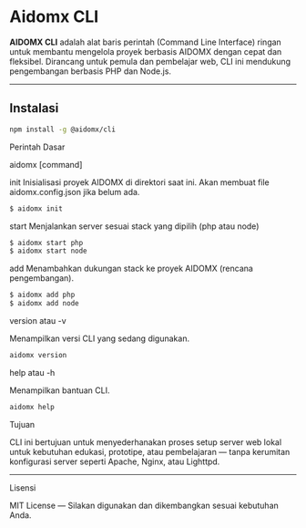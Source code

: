 # Aidomx CLI

**AIDOMX CLI** adalah alat baris perintah (Command Line Interface) ringan untuk membantu mengelola proyek berbasis AIDOMX dengan cepat dan fleksibel. Dirancang untuk pemula dan pembelajar web, CLI ini mendukung pengembangan berbasis PHP dan Node.js.

---

## Instalasi

```bash
npm install -g @aidomx/cli
```

Perintah Dasar

aidomx [command]

init
Inisialisasi proyek AIDOMX di direktori saat ini. Akan membuat file aidomx.config.json jika belum ada.

```bash
$ aidomx init
```

start <stack>
Menjalankan server sesuai stack yang dipilih (php atau node)

```bash
$ aidomx start php
$ aidomx start node
```

add <stack>
Menambahkan dukungan stack ke proyek AIDOMX (rencana pengembangan).

```bash
$ aidomx add php
$ aidomx add node
```

version atau -v

Menampilkan versi CLI yang sedang digunakan.

```bash
aidomx version
```

help atau -h

Menampilkan bantuan CLI.

```bash
aidomx help
```

Tujuan

CLI ini bertujuan untuk menyederhanakan proses setup server web lokal untuk kebutuhan edukasi, prototipe, atau pembelajaran — tanpa kerumitan konfigurasi server seperti Apache, Nginx, atau Lighttpd.

---

Lisensi

MIT License — Silakan digunakan dan dikembangkan sesuai kebutuhan Anda.
